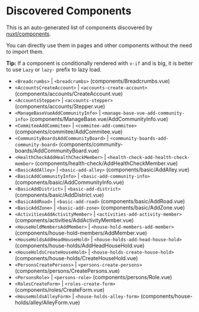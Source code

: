 # Discovered Components

This is an auto-generated list of components discovered by [nuxt/components](https://github.com/nuxt/components).

You can directly use them in pages and other components without the need to import them.

**Tip:** If a component is conditionally rendered with `v-if` and is big, it is better to use `Lazy` or `lazy-` prefix to lazy load.

- `<Breadcrumbs>` | `<breadcrumbs>` (components/Breadcrumbs.vue)
- `<AccountsCreateAccount>` | `<accounts-create-account>` (components/accounts/CreateAccount.vue)
- `<AccountsStepper>` | `<accounts-stepper>` (components/accounts/Stepper.vue)
- `<ManageBaseVueAddCommunityInfo>` | `<manage-base-vue-add-community-info>` (components/ManageBase.vue/AddCommunityInfo.vue)
- `<CommiteeAddCommitee>` | `<commitee-add-commitee>` (components/commitee/AddCommitee.vue)
- `<CommunityBoardsAddCommunityBoard>` | `<community-boards-add-community-board>` (components/community-boards/AddCommunityBoard.vue)
- `<HealthCheckAddHealthCheckMember>` | `<health-check-add-health-check-member>` (components/health-check/AddHealthCheckMember.vue)
- `<BasicAddAlley>` | `<basic-add-alley>` (components/basic/AddAlley.vue)
- `<BasicAddCommunityInfo>` | `<basic-add-community-info>` (components/basic/AddCommunityInfo.vue)
- `<BasicAddDistrict>` | `<basic-add-district>` (components/basic/AddDistrict.vue)
- `<BasicAddRoad>` | `<basic-add-road>` (components/basic/AddRoad.vue)
- `<BasicAddZone>` | `<basic-add-zone>` (components/basic/AddZone.vue)
- `<ActivitiesAddActivityMember>` | `<activities-add-activity-member>` (components/activities/AddActivityMember.vue)
- `<HouseHoldMembersAddMember>` | `<house-hold-members-add-member>` (components/house-hold-members/AddMember.vue)
- `<HouseHoldsAddHeadHouseHold>` | `<house-holds-add-head-house-hold>` (components/house-holds/AddHeadHouseHold.vue)
- `<HouseHoldsCreateHouseHold>` | `<house-holds-create-house-hold>` (components/house-holds/CreateHouseHold.vue)
- `<PersonsCreatePersons>` | `<persons-create-persons>` (components/persons/CreatePersons.vue)
- `<PersonsRole>` | `<persons-role>` (components/persons/Role.vue)
- `<RolesCreateForm>` | `<roles-create-form>` (components/roles/CreateForm.vue)
- `<HouseHoldsAlleyForm>` | `<house-holds-alley-form>` (components/house-holds/alley/AlleyForm.vue)
